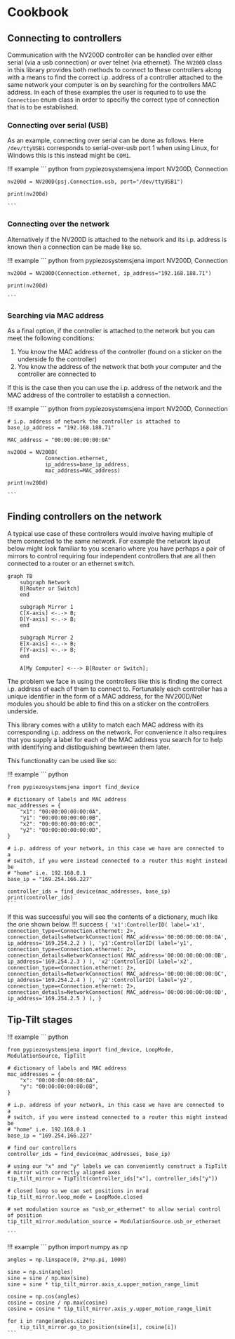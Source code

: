 # Cookbook

## Connecting to controllers
Communication with the NV200D controller can be handled over either serial (via
a usb connection) or over telnet (via ethernet). The `NV200D` class in this
library provides both methods to connect to these controllers along with a
means to find the correct i.p. address of a controller attached to the same
network your computer is on by searching for the controllers MAC address.
In each of these examples the user is requried to to use the `Connection`
enum class in order to specifiy the correct type of connection that is to be
established.

### Connecting over serial (USB)
As an example, connecting over serial can be done as follows. Here 
`/dev/ttyUSB1` corresponds to serial-over-usb port 1 when using Linux, for 
Windows this is this instead might be `COM1`.

!!! example
    ``` python
    from pypiezosystemsjena import NV200D, Connection

    nv200d = NV200D(psj.Connection.usb, port="/dev/ttyUSB1")
    
    print(nv200d)
        
    ```

### Connecting over the network
Alternatively if the NV200D is attached to the network and its i.p. address is
known then a connection can be made like so.

!!! example
    ``` python
    from pypiezosystemsjena import NV200D, Connection

    nv200d = NV200D(Connection.ethernet, ip_address="192.168.188.71")
    
    print(nv200d)
        
    ```

### Searching via MAC address
As a final option, if the controller is attached to the network but you can
meet the following conditions:

1. You know the MAC address of the controller (found on a sticker on the
underside fo the controller)
2. You know the address of the network that both your computer and the
controller are connected to

If this is the case then you can use the i.p. address of the network and the
MAC address of the controller to establish a connection.

!!! example
    ``` python
    from pypiezosystemsjena import NV200D, Connection

    # i.p. address of network the controller is attached to
    base_ip_address = "192.168.188.71"

    MAC_address = "00:00:00:00:00:0A"

    nv200d = NV200D(
                Connection.ethernet,
                ip_address=base_ip_address,
                mac_address=MAC_address)
    
    print(nv200d)
        
    ```

## Finding controllers on the network

A typical use case of these controllers would involve having multiple of them
connected to the same network. For example the network layout below might look
familiar to you scenario where you have perhaps a pair of mirrors to control
requiring four independent controllers that are all then connected to a router
or an ethernet switch.

``` mermaid
graph TB
    subgraph Network
    B[Router or Switch]
    end
    
    subgraph Mirror 1
    C[X-axis] <-.-> B;
    D[Y-axis] <-.-> B;
    end

    subgraph Mirror 2
    E[X-axis] <-.-> B;
    F[Y-axis] <-.-> B;
    end

    A[My Computer] <---> B[Router or Switch];
```

The problem we face in using the controllers like this is finding the correct
i.p. address of each of them to connect to. Fortunately each controller has a
unique identifier in the form of a MAC address, for the NV200D/Net modules 
you should be able to find this on a sticker on the controllers underside.

This library comes with a utility to match each MAC address with its
corresponding i.p. address on the network. For convenience it also requires
that you supply a label for each of the MAC address you search for to help with
identifying and distibguishing bewtween them later.

This functionality can be used like so:

!!! example
    ``` python

    from pypiezosystemsjena import find_device

    # dictionary of labels and MAC address
    mac_addresses = {
        "x1": "00:00:00:00:00:0A",
        "y1": "00:00:00:00:00:0B",
        "x2": "00:00:00:00:00:0C",
        "y2": "00:00:00:00:00:0D",
    }

    # i.p. address of your network, in this case we have are connected to a
    # switch, if you were instead connected to a router this might instead be    
    # "home" i.e. 192.168.0.1
    base_ip = "169.254.166.227"
    
    controller_ids = find_device(mac_addresses, base_ip)
    print(controller_ids)
    ```

If this was successful you will see the contents of a dictionary, much like the
one shown below.
!!! success
    ```
    {
        'x1':ControllerID(
            label='x1',
            connection_type=<Connection.ethernet: 2>,
            connection_details=NetworkConnection(
                MAC_address='00:00:00:00:00:0A',
                ip_address='169.254.2.2
                )
            ),
        'y1':ControllerID(
            label='y1',
            connection_type=<Connection.ethernet: 2>,
            connection_details=NetworkConnection(
                MAC_address='00:00:00:00:00:0B',
                ip_address='169.254.2.3
                )
            ),
        'x2':ControllerID(
            label='x2',
            connection_type=<Connection.ethernet: 2>,
            connection_details=NetworkConnection(
                MAC_address='00:00:00:00:00:0C',
                ip_address='169.254.2.4
                )
            ),
        'y2':ControllerID(
            label='y2',
            connection_type=<Connection.ethernet: 2>,
            connection_details=NetworkConnection(
                MAC_address='00:00:00:00:00:0D',
                ip_address='169.254.2.5
                )
            ),
    }
    ```


## Tip-Tilt stages

!!! example
    ``` python

    from pypiezosystemsjena import find_device, LoopMode, ModulationSource, TipTilt

    # dictionary of labels and MAC address
    mac_addresses = {
        "x": "00:00:00:00:00:0A",
        "y": "00:00:00:00:00:0B",
    }

    # i.p. address of your network, in this case we have are connected to a
    # switch, if you were instead connected to a router this might instead be    
    # "home" i.e. 192.168.0.1
    base_ip = "169.254.166.227"
    
    # find our controllers
    controller_ids = find_device(mac_addresses, base_ip)

    # using our "x" and "y" labels we can conveniently construct a TipTilt
    # mirror with correctly aligned axes
    tip_tilt_mirror = TipTilt(controller_ids["x"], controller_ids["y"])
    
    # closed loop so we can set positions in mrad
    tip_tilt_mirror.loop_mode = LoopMode.closed

    # set modulation source as "usb_or_ethernet" to allow serial control of position
    tip_tilt_mirror.modulation_source = ModulationSource.usb_or_ethernet

    ```

!!! example
    ``` python
    import numpy as np

    angles = np.linspace(0, 2*np.pi, 1000)
    
    sine = np.sin(angles)
    sine = sine / np.max(sine)
    sine = sine * tip_tilt_mirror.axis_x.upper_motion_range_limit
    
    cosine = np.cos(angles)
    cosine = cosine / np.max(cosine)
    cosine = cosine * tip_tilt_mirror.axis_y.upper_motion_range_limit

    for i in range(angles.size):
        tip_tilt_mirror.go_to_position(sine[i], cosine[i])
    ```
